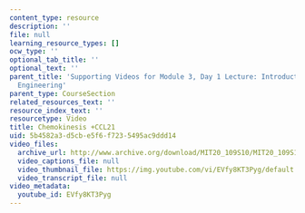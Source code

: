 ```yaml
---
content_type: resource
description: ''
file: null
learning_resource_types: []
ocw_type: ''
optional_tab_title: ''
optional_text: ''
parent_title: 'Supporting Videos for Module 3, Day 1 Lecture: Introduction to Cell-Biomaterial
  Engineering'
parent_type: CourseSection
related_resources_text: ''
resource_index_text: ''
resourcetype: Video
title: Chemokinesis +CCL21
uid: 5b4582a3-d5cb-e5f6-f723-5495ac9ddd14
video_files:
  archive_url: http://www.archive.org/download/MIT20_109S10/MIT20_109S10_m3d1_vid2.mp4
  video_captions_file: null
  video_thumbnail_file: https://img.youtube.com/vi/EVfy8KT3Pyg/default.jpg
  video_transcript_file: null
video_metadata:
  youtube_id: EVfy8KT3Pyg
---
```

